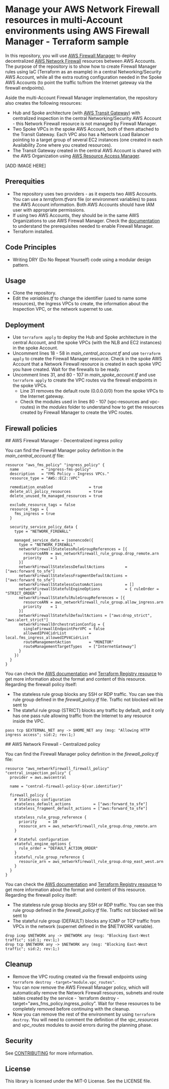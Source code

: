 # Manage your AWS Network Firewall resources in multi-Account environments using AWS Firewall Manager - Terraform sample

In this repository, you will use [AWS Firewall Manager](https://aws.amazon.com/firewall-manager/) to deploy decentralized [AWS Network Firewall](https://aws.amazon.com/network-firewall/) resources between AWS Accounts. The purpose of the repository is to show how to create Firewall Manager rules using IaC (Terraform as an example) in a central Networking/Security AWS Account, while all the extra routing configuration needed in the Spoke AWS Accounts (to point the traffic to/from the Internet gateway via the firewall endpoints).

Aside the multi-Account Firewall Manager implementation, the repository also creates the following resources:

* Hub and Spoke architecture (with [AWS Transit Gateway](https://aws.amazon.com/transit-gateway/)) with centralized inspection in the central Networking/Security AWS Account - this Network Firewall resource is not managed by Firewall Manager.
* Two Spoke VPCs in the spoke AWS Account, both of them attached to the Transit Gateway. Each VPC also has a Network Load Balancer pointing to a target group of several EC2 instances (one created in each Availability Zone where you created resources).
* The Transit Gateway created in the central AWS Account is shared with the AWS Organization using [AWS Resource Access Manager](https://aws.amazon.com/ram/).

[ADD IMAGE HERE]

## Prerequities

* The repository uses two providers - as it expects two AWS Accounts. You can use a *terraform.tfvars* file (or environment variables) to pass the AWS Account information. Both AWS Accounts should have IAM user with appropriate permissions.
* If using two AWS Accounts, they should be in the same AWS Organizations to use AWS Firewall Manager. Check the [documentation](https://docs.aws.amazon.com/waf/latest/developerguide/fms-prereq.html) to understand the prerequisites needed to enable Firewall Manager.
* Terraform installed.

## Code Principles

* Writing DRY (Do No Repeat Yourself) code using a modular design pattern.

## Usage

* Clone the repository.
* Edit the *variables.tf* to change the identifier (used to name some resources), the Ingress VPCs to create, the information about the Inspection VPC, or the network supernet to use.

## Deployment

* Use `terraform apply` to deploy the Hub and Spoke architecture in the central Account, and the spoke VPCs (with the NLB and EC2 instances) in the spoke Account.
* Uncomment lines 18 - 58 in *main_central_account.tf* and use `terraform apply` to create the Firewall Manager resource. Check in the spoke AWS Account that a Network Firewall resource is created in each spoke VPC you have created. Wait for the firewalls to be ready.
* Uncomment lines 31, and 80 - 107 in *main_spoke_account.tf* and use `terraform apply` to create the VPC routes via the firewall endpoints in the spoke VPCs.
  * Line 31 removes the default route (0.0.0.0/0) from the spoke VPCs to the Internet gateway.
  * Check the modules used in lines 80 - 107 (vpc-resources and vpc-routes) in the *modules* folder to understand how to get the resources created by Firewall Manager to create the VPC routes.

## Firewall policies

## AWS Firewall Manager - Decentralized ingress policy

You can find the Firewall Manager policy definition in the *main_central_account.tf* file:

```hcl
resource "aws_fms_policy" "ingress_policy" {
  name          = "ingress-fms-policy"
  description   = "FMS Policy - Ingress VPCs."
  resource_type = "AWS::EC2::VPC"

  remediation_enabled                = true
  delete_all_policy_resources        = true
  delete_unused_fm_managed_resources = true

  exclude_resource_tags = false
  resource_tags = {
    fms_ingress = true
  }

  security_service_policy_data {
    type = "NETWORK_FIREWALL"

    managed_service_data = jsonencode({
      type = "NETWORK_FIREWALL"
      networkFirewallStatelessRuleGroupReferences = [{
        resourceARN = aws_networkfirewall_rule_group.drop_remote.arn
        priority    = 1
      }]
      networkFirewallStatelessDefaultActions         = ["aws:forward_to_sfe"]
      networkFirewallStatelessFragmentDefaultActions = ["aws:forward_to_sfe"]
      networkFirewallStatelessCustomActions          = []
      networkFirewallStatefulEngineOptions           = { ruleOrder = "STRICT_ORDER" }
      networkFirewallStatefulRuleGroupReferences = [{
        resourceARN = aws_networkfirewall_rule_group.allow_ingress.arn
        priority    = 1
      }]
      networkFirewallStatefulDefaultActions = ["aws:drop_strict", "aws:alert_strict"]
      networkFirewallOrchestrationConfig = {
        singleFirewallEndpointPerVPC = false
        allowedIPV4CidrList          = local.fms_ingress_allowedIPV4CidrList
        routeManagementAction        = "MONITOR"
        routeManagementTargetTypes   = ["InternetGateway"]
      }
    })
  }
}
```

You can check the [AWS documentation](https://docs.aws.amazon.com/waf/latest/developerguide/network-firewall-policies.html) and [Terraform Registry resource](https://registry.terraform.io/providers/hashicorp/aws/latest/docs/resources/fms_policy) to get more information about the format and content of this resource. Regarding the firewall policy itself:

* The stateless rule group blocks any SSH or RDP traffic. You can see this rule group defined in the *firewall_policy.tf* file. Traffic not blocked will be sent to 
* The stateful rule group (STRICT) blocks any traffic by default, and it only has one pass rule allowing traffic from the Internet to any resource inside the VPC.

```
pass tcp $EXTERNAL_NET any -> $HOME_NET any (msg: "Allowing HTTP ingress access"; sid:2; rev:1;)
```

## AWS Network Firewall - Centralized policy

You can find the Firewall Manager policy definition in the *firewall_policy.tf* file:

```hcl
resource "aws_networkfirewall_firewall_policy" "central_inspection_policy" {
  provider = aws.awscentral

  name = "central-firewall-policy-${var.identifier}"

  firewall_policy {
    # Stateless configuration
    stateless_default_actions          = ["aws:forward_to_sfe"]
    stateless_fragment_default_actions = ["aws:forward_to_sfe"]

    stateless_rule_group_reference {
      priority     = 10
      resource_arn = aws_networkfirewall_rule_group.drop_remote.arn
    }

    # Stateful configuration
    stateful_engine_options {
      rule_order = "DEFAULT_ACTION_ORDER"
    }
    stateful_rule_group_reference {
      resource_arn = aws_networkfirewall_rule_group.drop_east_west.arn
    }
  }
}
```

You can check the [AWS documentation](https://docs.aws.amazon.com/network-firewall/latest/developerguide/what-is-aws-network-firewall.html) and [Terraform Registry resource](https://registry.terraform.io/providers/hashicorp/aws/latest/docs/resources/networkfirewall_firewall_policy) to get more information about the format and content of this resource. Regarding the firewall policy itself:

* The stateless rule group blocks any SSH or RDP traffic. You can see this rule group defined in the *firewall_policy.tf* file. Traffic not blocked will be sent to 
* The stateful rule group (DEFAULT) blocks any ICMP or TCP traffic from VPCs in the network (supernet defined in the $NETWORK variable).

```
drop icmp $NETWORK any -> $NETWORK any (msg: "Blocking East-West traffic"; sid:1; rev:1;)
drop tcp $NETWORK any -> $NETWORK any (msg: "Blocking East-West traffic"; sid:2; rev:1;)
```

## Cleanup

* Remove the VPC routing created via the firewall endpoints using `terraform destroy -target="module.vpc_routes"`.
* You can now remove the AWS Firewall Manager policy, which will automatically remove the Network Firewall resources, subnets and route tables created by the service - `terraform destroy -target="aws_fms_policy.ingress_policy". Wait for these resources to be completely removed before continuing with the cleanup.
* Now you can remove the rest of the environment by using `terraform destroy`. You will need to comment the definition of the *vpc_resources* and *vpc_routes* modules to avoid errors during the planning phase.

## Security

See [CONTRIBUTING](CONTRIBUTING.md#security-issue-notifications) for more information.

## License

This library is licensed under the MIT-0 License. See the LICENSE file.